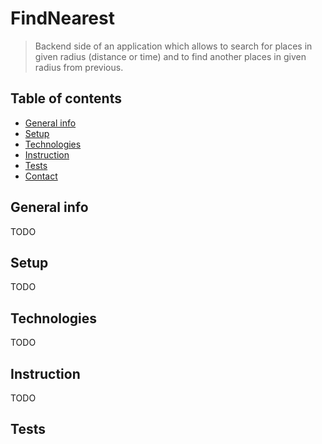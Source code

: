 # FindNearest
> Backend side of an application which allows to search for places in given radius (distance or time) and to find another places in given radius from previous. 

## Table of contents
* [General info](#general-info)
* [Setup](#setup)
* [Technologies](#technologies)
* [Instruction](#instruction)
* [Tests](#tests)
* [Contact](#contact)

## General info

TODO

## Setup

TODO

## Technologies

TODO

## Instruction

TODO

## Tests